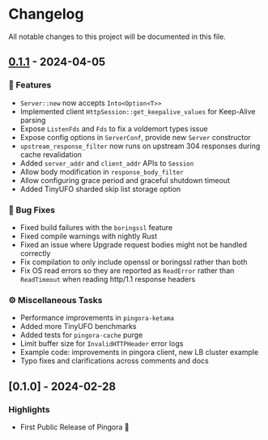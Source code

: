 # Changelog

All notable changes to this project will be documented in this file.

## [0.1.1](https://github.com/cloudflare/pingora/compare/0.1.0...0.1.1) - 2024-04-05

### 🚀 Features
- `Server::new` now accepts `Into<Option<T>>` 
- Implemented client `HttpSession::get_keepalive_values` for Keep-Alive parsing
- Expose `ListenFds` and `Fds` to fix a voldemort types issue
- Expose config options in `ServerConf`, provide new `Server` constructor
- `upstream_response_filter` now runs on upstream 304 responses during cache revalidation
- Added `server_addr` and `client_addr` APIs to `Session`
- Allow body modification in `response_body_filter`
- Allow configuring grace period and graceful shutdown timeout
- Added TinyUFO sharded skip list storage option

### 🐛 Bug Fixes
- Fixed build failures with the `boringssl` feature
- Fixed compile warnings with nightly Rust
- Fixed an issue where Upgrade request bodies might not be handled correctly
- Fix compilation to only include openssl or boringssl rather than both
- Fix OS read errors so they are reported as `ReadError` rather than `ReadTimeout` when reading http/1.1 response headers

### ⚙️ Miscellaneous Tasks
- Performance improvements in `pingora-ketama`
- Added more TinyUFO benchmarks
- Added tests for `pingora-cache` purge
- Limit buffer size for `InvalidHTTPHeader` error logs
- Example code: improvements in pingora client, new LB cluster example
- Typo fixes and clarifications across comments and docs

## [0.1.0] - 2024-02-28
### Highlights
- First Public Release of Pingora 🎉
